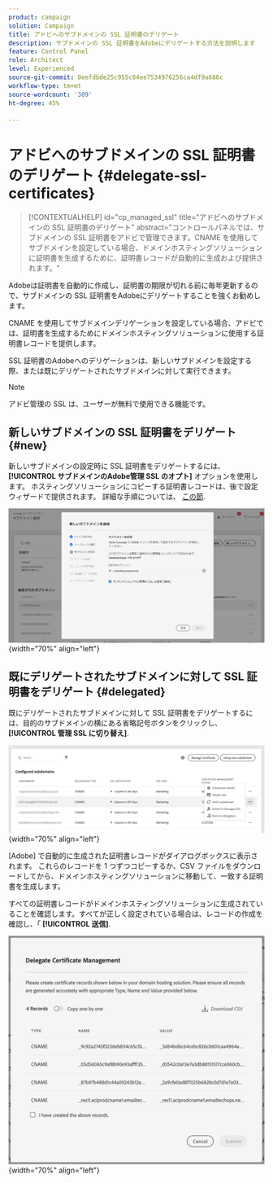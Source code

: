 ```yaml
---
product: campaign
solution: Campaign
title: アドビへのサブドメインの SSL 証明書のデリゲート
description: サブドメインの SSL 証明書をAdobeにデリゲートする方法を説明します
feature: Control Panel
role: Architect
level: Experienced
source-git-commit: 0eefdbde25c955c84ee7534976256ca4df9a686c
workflow-type: tm+mt
source-wordcount: '309'
ht-degree: 45%

---
```


# アドビへのサブドメインの SSL 証明書のデリゲート {#delegate-ssl-certificates}

>[!CONTEXTUALHELP]
>id="cp_managed_ssl"
>title="アドビへのサブドメインの SSL 証明書のデリゲート"
>abstract="コントロールパネルでは、サブドメインの SSL 証明書をアドビで管理できます。CNAME を使用してサブドメインを設定している場合、ドメインホスティングソリューションに証明書を生成するために、証明書レコードが自動的に生成および提供されます。"

Adobeは証明書を自動的に作成し、証明書の期限が切れる前に毎年更新するので、サブドメインの SSL 証明書をAdobeにデリゲートすることを強くお勧めします。

CNAME を使用してサブドメインデリゲーションを設定している場合、アドビでは、証明書を生成するためにドメインホスティングソリューションに使用する証明書レコードを提供します。

SSL 証明書のAdobeへのデリゲーションは、新しいサブドメインを設定する際、または既にデリゲートされたサブドメインに対して実行できます。

>[!NOTE]
>
>アドビ管理の SSL は、ユーザーが無料で使用できる機能です。

## 新しいサブドメインの SSL 証明書をデリゲート {#new}

新しいサブドメインの設定時に SSL 証明書をデリゲートするには、 **[!UICONTROL サブドメインのAdobe管理 SSL のオプト]** オプションを使用します。 ホスティングソリューションにコピーする証明書レコードは、後で設定ウィザードで提供されます。 詳細な手順については、 [この節](setting-up-new-subdomain.md).

![](assets/cname-adobe-managed.png){width="70%" align="left"}

## 既にデリゲートされたサブドメインに対して SSL 証明書をデリゲート {#delegated}

既にデリゲートされたサブドメインに対して SSL 証明書をデリゲートするには、目的のサブドメインの横にある省略記号ボタンをクリックし、 **[!UICONTROL 管理 SSL に切り替え]**.

![](assets/delegate-ssl-list.png){width="70%" align="left"}

[Adobe] で自動的に生成された証明書レコードがダイアログボックスに表示されます。 これらのレコードを 1 つずつコピーするか、CSV ファイルをダウンロードしてから、ドメインホスティングソリューションに移動して、一致する証明書を生成します。

すべての証明書レコードがドメインホスティングソリューションに生成されていることを確認します。すべてが正しく設定されている場合は、レコードの作成を確認し、「 **[!UICONTROL 送信]**.

![](assets/delegate-ssl.png){width="70%" align="left"}
